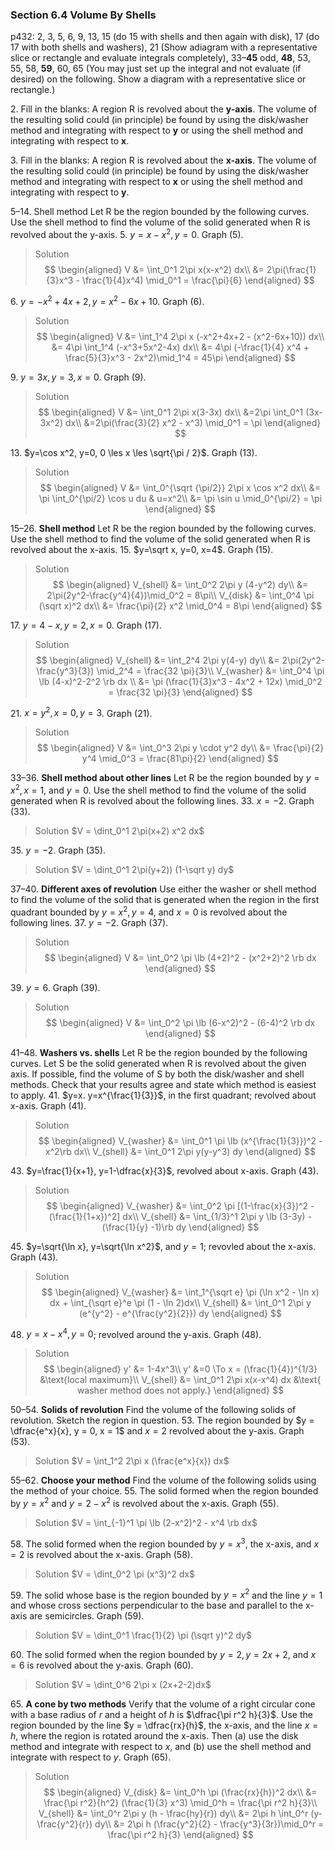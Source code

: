 ### Section 6.4 Volume By Shells
p432: 2, 3, 5, 6, 9, 13, 15 (do 15 with shells and then again with disk),  17 (do 17 with both shells and washers), 21 (Show adiagram with a representative slice or rectangle and evaluate integrals completely), 33–**45** odd, **48**, 53, 55, 58, **59**, 60, 65 (You may just set up the integral and not evaluate (if desired) on the following. Show a diagram with a representative slice or rectangle.)

2\. Fill in the blanks: A region R is revolved about the **y-axis**. The volume of the resulting solid could (in principle) be found by using the disk/washer method and integrating with respect to **y** or using the shell method and integrating with respect to **x**.

3\. Fill in the blanks: A region R is revolved about the **x-axis**. The volume of the resulting solid could (in principle) be found by using the disk/washer method and integrating with respect to **x** or using the shell method and integrating with respect to **y**.

5–14\. Shell method Let R be the region bounded by the following curves. Use the shell method to find the volume of the solid generated when R is revolved about the y-axis.
5\. $y=x-x^2, y=0$. Graph (5).
>Solution
$$
\begin{aligned}
V &= \int_0^1 2\pi x(x-x^2) dx\\
&= 2\pi(\frac{1}{3}x^3 - \frac{1}{4}x^4) \mid_0^1 = \frac{\pi}{6}
\end{aligned}
$$

6\. $y=-x^2+4x+2, y=x^2-6x+10$. Graph (6).
>Solution
$$
\begin{aligned}
V &= \int_1^4 2\pi x (-x^2+4x+2 - (x^2-6x+10)) dx\\
&= 4\pi \int_1^4 (-x^3+5x^2-4x) dx\\
&= 4\pi (-\frac{1}{4} x^4 + \frac{5}{3}x^3 - 2x^2)\mid_1^4 = 45\pi
\end{aligned}
$$

9\. $y=3x, y=3, x=0$. Graph (9).
>Solution
$$
\begin{aligned}
V &= \int_0^1 2\pi x(3-3x) dx\\
&=2\pi \int_0^1 (3x-3x^2) dx\\
&=2\pi(\frac{3}{2} x^2 - x^3) \mid_0^1 = \pi
\end{aligned}
$$

13\. $y=\cos x^2, y=0, 0 \les x \les \sqrt{\pi / 2}$. Graph (13).
>Solution
$$
\begin{aligned}
V &= \int_0^{\sqrt {\pi/2}} 2\pi x \cos x^2 dx\\
&= \pi \int_0^{\pi/2} \cos u du & u=x^2\\
&= \pi \sin u \mid_0^{\pi/2} = \pi
\end{aligned}
$$

15–26\. **Shell method** Let R be the region bounded by the following curves. Use the shell method to find the volume of the solid generated when R is revolved about the x-axis.
15\. $y=\sqrt x, y=0, x=4$. Graph (15).
>Solution
$$
\begin{aligned}
V_{shell} &= \int_0^2 2\pi y (4-y^2) dy\\
&= 2\pi(2y^2-\frac{y^4}{4})\mid_0^2 = 8\pi\\
V_{disk} &= \int_0^4 \pi (\sqrt x)^2 dx\\
&= \frac{\pi}{2} x^2 \mid_0^4 = 8\pi
\end{aligned}
$$

17\. $y=4-x, y=2, x=0$. Graph (17).
>Solution
$$
\begin{aligned}
V_{shell} &= \int_2^4 2\pi y(4-y) dy\\
&= 2\pi(2y^2-\frac{y^3}{3}) \mid_2^4 = \frac{32 \pi}{3}\\
V_{washer} &= \int_0^4 \pi \lb (4-x)^2-2^2 \rb dx \\
&= \pi (\frac{1}{3}x^3 - 4x^2 + 12x) \mid_0^2 = \frac{32 \pi}{3}
\end{aligned}
$$

21\. $x=y^2, x=0, y=3$. Graph (21).
>Solution
$$
\begin{aligned}
V &= \int_0^3 2\pi y \cdot y^2 dy\\
&= \frac{\pi}{2} y^4 \mid_0^3 = \frac{81\pi}{2}
\end{aligned}
$$

33–36\. **Shell method about other lines** Let R be the region bounded by $y = x^2 , x = 1$, and $y = 0$. Use the shell method to find the volume of the solid generated when R is revolved about the following lines.
33\. $x=-2$. Graph (33).
>Solution
$V = \dint_0^1 2\pi(x+2) x^2 dx$

35\. $y=-2$. Graph (35).
>Solution
$V = \dint_0^1 2\pi(y+2)) (1-\sqrt y) dy$

37–40\. **Different axes of revolution** Use either the washer or shell method to find the volume of the solid that is generated when the region in the first quadrant bounded by $y = x^2 , y = 4$, and $x = 0$ is revolved about the following lines.
37\. $y=-2$. Graph (37).
>Solution
$$
\begin{aligned}
V &= \int_0^2 \pi \lb (4+2)^2 - (x^2+2)^2 \rb dx
\end{aligned}
$$

39\. $y=6$. Graph (39).
>Solution
$$
\begin{aligned}
V &= \int_0^2 \pi \lb (6-x^2)^2 - (6-4)^2 \rb dx
\end{aligned}
$$

41–48\. **Washers vs. shells** Let R be the region bounded by the following curves. Let S be the solid generated when R is revolved about the given axis. If possible, find the volume of S by both the disk/washer and shell methods. Check that your results agree and state which method is easiest to apply.
41\. $y=x. y=x^{\frac{1}{3}}$, in the first quadrant; revolved about x-axis. Graph (41).
>Solution
$$
\begin{aligned}
V_{washer} &= \int_0^1 \pi \lb (x^{\frac{1}{3}})^2 - x^2\rb dx\\
V_{shell} &= \int_0^1 2\pi y(y-y^3) dy
\end{aligned}
$$

43\. $y=\frac{1}{x+1}, y=1-\dfrac{x}{3}$, revolved about x-axis. Graph (43).
>Solution
$$
\begin{aligned}
V_{washer} &= \int_0^2 \pi [(1-\frac{x}{3})^2 - (\frac{1}{1+x})^2] dx\\
V_{shell} &= \int_{1/3}^1 2\pi y \lb (3-3y) - (\frac{1}{y} -1)\rb dy
\end{aligned}
$$

45\. $y=\sqrt{\ln x}, y=\sqrt{\ln x^2}$, and $y=1$; revovled about the x-axis. Graph (43).
>Solution
$$
\begin{aligned}
V_{washer} &= \int_1^{\sqrt e} \pi (\ln x^2 - \ln x) dx + \int_{\sqrt e}^e \pi (1 - \ln 2)dx\\
V_{shell} &= \int_0^1 2\pi y (e^{y^2} - e^{\frac{y^2}{2}}) dy
\end{aligned}
$$

48\. $y=x-x^4, y = 0$; revolved around the y-axis. Graph (48).
>Solution
$$
\begin{aligned}
y' &= 1-4x^3\\
y' &=0 \To x = (\frac{1}{4})^{1/3} &\text{local maximum}\\
V_{shell} &= \int_0^1 2\pi x(x-x^4) dx &\text{ washer method does not apply.}
\end{aligned}
$$

50–54\. **Solids of revolution** Find the volume of the following solids of revolution. Sketch the region in question.
53\. The region bounded by $y = \dfrac{e^x}{x}, y = 0, x = 1$ and $x = 2$ revolved about the y-axis. Graph (53).
>Solution
$V = \int_1^2 2\pi x (\frac{e^x}{x}) dx$

55–62\. **Choose your method** Find the volume of the following solids using the method of your choice.
55\. The solid formed when the region bounded by $y = x^2$ and $y = 2 - x^2$ is revolved about the x-axis. Graph (55).
>Solution
$V = \int_{-1}^1 \pi \lb (2-x^2)^2 - x^4 \rb dx$

58\. The solid formed when the region bounded by $y = x^3$, the x-axis, and $x = 2$ is revolved about the x-axis. Graph (58).
>Solution
$V = \dint_0^2 \pi (x^3)^2 dx$

59\. The solid whose base is the region bounded by $y = x^2$ and the line $y = 1$ and whose cross sections perpendicular to the base and parallel to the x-axis are semicircles. Graph (59).
>Solution
$V = \dint_0^1 \frac{1}{2} \pi (\sqrt y)^2 dy$

60\. The solid formed when the region bounded by $y = 2, y = 2x + 2$, and $x = 6$ is revolved about the y-axis. Graph (60).
>Solution
$V = \dint_0^6 2\pi x (2x+2-2)dx$

65\. **A cone by two methods** Verify that the volume of a right circular cone with a base radius of $r$ and a height of $h$ is $\dfrac{\pi r^2 h}{3}$. Use the region bounded by the line $y = \dfrac{rx}{h}$, the x-axis, and the line $x = h$, where the region is rotated around the x-axis. Then (a) use the disk method and integrate with respect to $x$, and (b) use the shell method and integrate with respect to $y$. Graph (65).
>Solution
$$
\begin{aligned}
V_{disk} &= \int_0^h \pi (\frac{rx}{h})^2 dx\\
 &= \frac{\pi r^2}{h^2} (\frac{1}{3} x^3) \mid_0^h = \frac{\pi r^2 h}{3}\\
V_{shell} &= \int_0^r 2\pi y (h - \frac{hy}{r}) dy\\
&= 2\pi h \int_0^r (y-\frac{y^2}{r}) dy\\
&= 2\pi h (\frac{y^2}{2} - \frac{y^3}{3r})\mid_0^r = \frac{\pi r^2 h}{3}
\end{aligned}
$$
